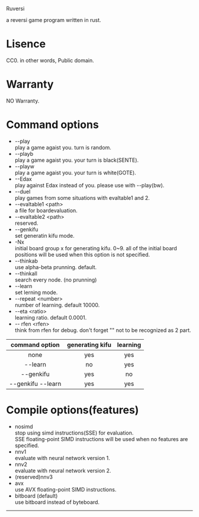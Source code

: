 Ruversi  

a reversi game program written in rust.  

# Lisence  
CC0. in other words, Public domain.

# Warranty  
NO Warranty.  

# Command options  
* --play  
  play a game agaist you. turn is random.  
* --playb  
  play a game agaist you. your turn is black(SENTE).  
* --playw  
  play a game agaist you. your turn is white(GOTE).  
* --Edax  
  play against Edax instead of you. please use with --play(bw).  
* --duel  
  play games from some situations with evaltable1 and 2.  
* --evaltable1 \<path>  
  a file for boardevaluation.
* --evaltable2 \<path>  
  reserved.
* --genkifu  
  set generatin kifu mode.
* -Nx  
  initial board group x for generating kifu. 0~9. all of the initial board positions will be used when this option is not specified.
* --thinkab  
  use alpha-beta prunning. default.
* --thinkall  
  search every node. (no prunning)
* --learn  
  set lerning mode.
* --repeat \<number>  
  number of learning. default 10000.
* --eta \<ratio>  
  learning ratio. default 0.0001.
* -- rfen \<rfen>  
  think from rfen for debug. don't forget "" not to be recognized as 2 part.  

| command option | generating kifu | learning |
|:--------------:|:---------------:|:--------:|
| none           |             yes |      yes |
| --learn        |              no |      yes |
| --genkifu      |             yes |       no |
| --genkifu --learn |          yes |      yes |

# Compile options(features)  
* nosimd  
  stop using simd instructions(SSE) for evaluation.  
  SSE floating-point SIMD instructions will be used when no features are specified.  
* nnv1  
  evaluate with neural network version 1.  
* nnv2  
  evaluate with neural network version 2.  
* (reserved)nnv3  
* avx  
  use AVX floating-point SIMD instructions.  
* bitboard (default)  
  use bitboard instead of byteboard.  

---
